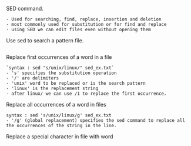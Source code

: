 SED command.

```
- Used for searching, find, replace, insertion and deletion
- most commonly used for substitution or for find and replace
- using SED we can edit files even without opening them
```
Use sed to search a pattern file.
```

```
Replace first occurrences of a word in a file
```
`syntax : sed "s/unix/linux/" sed_ex.txt`
- 's' specifies the substitution operation
- '/' are delimiters
- 'unix' word to be replaced or is the search pattern
- 'linux' is the replacement string
- after linux/ we can use /1 to replace the first occurrence.
```
Replace all occurrences of a word in files
```
syntax : sed 's/unix/linux/g' sed_ex.txt
- '/g' (global replacement) specifies the sed command to replace all the occurrences of the string in the line.
```
Replace a special character in file with word

